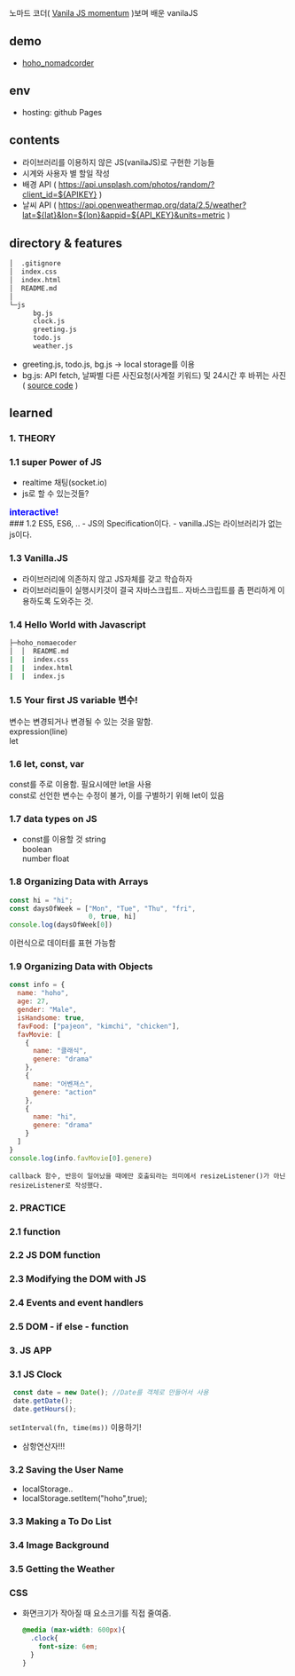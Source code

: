 노마드 코더( [Vanila JS momentum](https://nomadcoders.co/javascript-for-beginners/lobby) )보며 배운 vanilaJS

## **demo**
- [hoho_nomadcorder](https://hoseong511.github.io/hoho_nomadcoder/)

## **env**
  - hosting: github Pages

## **contents**
  - 라이브러리를 이용하지 않은 JS(vanilaJS)로 구현한 기능들
  - 시계와 사용자 별 할일 작성 
  - 배경 API ( https://api.unsplash.com/photos/random/?client_id=${APIKEY} )
  - 날씨 API ( https://api.openweathermap.org/data/2.5/weather?lat=${lat}&lon=${lon}&appid=${API_KEY}&units=metric )

## **directory & features**
  ```sh
  │  .gitignore
  │  index.css
  │  index.html
  │  README.md
  │
  └─js
        bg.js
        clock.js
        greeting.js
        todo.js
        weather.js
  ```
  - greeting.js, todo.js, bg.js -> local storage를 이용
  - bg.js: API fetch, 날짜별 다른 사진요청(사계절 키워드) 및 24시간 후 바뀌는 사진 ( [source code](https://github.com/hoseong511/hoho_nomadcoder/commit/62f3425bfe957522c10156678b5061015de2f05c#diff-3721fac8d545032c8ce27deff59487f74b95bad2b27ec7b06aebca534cf7a8a8) )


## **learned**
### 1. THEORY
### 1.1 super Power of JS
  - realtime 채팅(socket.io)
  - js로 할 수 있는것들?
  <div class="alert alert-block alert-warning">
<strong><font color="blue" size="3em">interactive!</font></strong>
</div>
### 1.2 ES5, ES6, ..
  - JS의 Specification이다.   
  - vanilla.JS는 라이브러리가 없는 js이다. 

### 1.3 Vanilla.JS
  - 라이브러리에 의존하지 않고 JS자체를 갖고 학습하자   
  - 라이브러리들이 실행시키것이 결국 자바스크립트.. 자바스크립트를 좀 편리하게 이용하도록 도와주는 것.   

### 1.4 Hello World with Javascript
  ```sh
  ├─hoho_nomaecoder
  │  │  README.md
  |  |  index.css
  |  |  index.html
  |  |  index.js  
  ```

### 1.5 Your first JS variable 변수!
  변수는 변경되거나 변경될 수 있는 것을 말함.   
  expression(line)   
  let   

### 1.6 let, const, var
  const를 주로 이용함. 필요시에만 let을 사용   
  const로 선언한 변수는 수정이 불가, 이를 구별하기 위해 let이 있음   

### 1.7 data types on JS
  - const를 이용할 것
    string   
    boolean   
    number
    float   

### 1.8 Organizing Data with Arrays
  ```JavaScript
  const hi = "hi";
  const daysOfWeek = ["Mon", "Tue", "Thu", "fri",
                      0, true, hi]
  console.log(daysOfWeek[0])
  ```
  이런식으로 데이터를 표현 가능함

### 1.9 Organizing Data with Objects
```JavaScript
const info = {
  name: "hoho",
  age: 27,
  gender: "Male",
  isHandsome: true,
  favFood: ["pajeon", "kimchi", "chicken"],
  favMovie: [
    {
      name: "클래식",
      genere: "drama"
    },
    {
      name: "어벤져스",
      genere: "action"
    },
    {
      name: "hi",
      genere: "drama"
    }
  ]
}
console.log(info.favMovie[0].genere)
```

```
callback 함수, 반응이 일어났을 때에만 호출되라는 의미에서 resizeListener()가 아닌 resizeListener로 작성했다.
```

### 2. PRACTICE
### 2.1 function
### 2.2 JS DOM function
### 2.3 Modifying the DOM with JS
### 2.4 Events and event handlers
### 2.5 DOM - if else - function

### 3. JS APP
### 3.1 JS Clock
  ```JavaScript
   const date = new Date(); //Date를 객체로 만들어서 사용
   date.getDate();
   date.getHours(); 
   ```
   ```setInterval(fn, time(ms))``` 이용하기!
  - 삼항연산자!!!
### 3.2 Saving the User Name
  - localStorage..
  - localStorage.setItem("hoho",true);

### 3.3 Making a To Do List

### 3.4 Image Background

### 3.5 Getting the Weather
### CSS
- 화면크기가 작아질 때 요소크기를 직접 줄여줌.
  ```CSS
  @media (max-width: 600px){
    .clock{
      font-size: 6em;
    }
  }
  ```